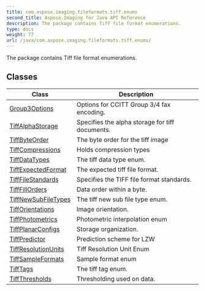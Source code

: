 ```yaml
---
title: com.aspose.imaging.fileformats.tiff.enums
second_title: Aspose.Imaging for Java API Reference
description: The package contains Tiff file format enumerations.
type: docs
weight: 77
url: /java/com.aspose.imaging.fileformats.tiff.enums/
---
```


The package contains Tiff file format enumerations.


## Classes

| Class | Description |
| --- | --- |
| [Group3Options](../com.aspose.imaging.fileformats.tiff.enums/group3options) | Options for CCITT Group 3/4 fax encoding. |
| [TiffAlphaStorage](../com.aspose.imaging.fileformats.tiff.enums/tiffalphastorage) | Specifies the alpha storage for tiff documents. |
| [TiffByteOrder](../com.aspose.imaging.fileformats.tiff.enums/tiffbyteorder) | The byte order for the tiff image |
| [TiffCompressions](../com.aspose.imaging.fileformats.tiff.enums/tiffcompressions) | Holds compression types |
| [TiffDataTypes](../com.aspose.imaging.fileformats.tiff.enums/tiffdatatypes) | The tiff data type enum. |
| [TiffExpectedFormat](../com.aspose.imaging.fileformats.tiff.enums/tiffexpectedformat) | The expected tiff file format. |
| [TiffFileStandards](../com.aspose.imaging.fileformats.tiff.enums/tifffilestandards) | Specifies the TIFF file format standards. |
| [TiffFillOrders](../com.aspose.imaging.fileformats.tiff.enums/tifffillorders) | Data order within a byte. |
| [TiffNewSubFileTypes](../com.aspose.imaging.fileformats.tiff.enums/tiffnewsubfiletypes) | The tiff new sub file type enum. |
| [TiffOrientations](../com.aspose.imaging.fileformats.tiff.enums/tifforientations) | Image orientation. |
| [TiffPhotometrics](../com.aspose.imaging.fileformats.tiff.enums/tiffphotometrics) | Photometric interpolation enum |
| [TiffPlanarConfigs](../com.aspose.imaging.fileformats.tiff.enums/tiffplanarconfigs) | Storage organization. |
| [TiffPredictor](../com.aspose.imaging.fileformats.tiff.enums/tiffpredictor) | Prediction scheme for LZW |
| [TiffResolutionUnits](../com.aspose.imaging.fileformats.tiff.enums/tiffresolutionunits) | Tiff Resolution Unit Enum |
| [TiffSampleFormats](../com.aspose.imaging.fileformats.tiff.enums/tiffsampleformats) | Sample format enum |
| [TiffTags](../com.aspose.imaging.fileformats.tiff.enums/tifftags) | The tiff tag enum. |
| [TiffThresholds](../com.aspose.imaging.fileformats.tiff.enums/tiffthresholds) | Thresholding used on data. |
